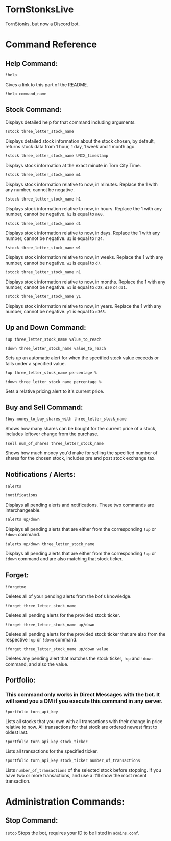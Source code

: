 # TornStonksLive
TornStonks, but now a Discord bot.

# Command Reference
## Help Command:
`!help`

Gives a link to this part of the README.

`!help command_name`

## Stock Command:
Displays detailed help for that command including arguments.

`!stock three_letter_stock_name`

Displays detailed stock information about the stock chosen, by default, returns stock data from 1 hour, 1 day, 1 week and 1 month ago.

`!stock three_letter_stock_name UNIX_timestamp`

Displays stock information at the exact minute in Torn City Time.

`!stock three_letter_stock_name m1`

Displays stock information relative to now, in minutes. Replace the 1 with any number, cannot be negative.

`!stock three_letter_stock_name h1`

Displays stock information relative to now, in hours. Replace the 1 with any number, cannot be negative. `h1` is equal to `m60`.

`!stock three_letter_stock_name d1`

Displays stock information relative to now, in days. Replace the 1 with any number, cannot be negative. `d1` is equal to `h24`.

`!stock three_letter_stock_name w1`

Displays stock information relative to now, in weeks. Replace the 1 with any number, cannot be negative. `w1` is equal to `d7`.

`!stock three_letter_stock_name n1`

Displays stock information relative to now, in months. Replace the 1 with any number, cannot be negative. `n1` is equal to `d28`, `d30` or `d31`.

`!stock three_letter_stock_name y1`

Displays stock information relative to now, in years. Replace the 1 with any number, cannot be negative. `y1` is equal to `d365`.

## Up and Down Command:

`!up three_letter_stock_name value_to_reach`

`!down three_letter_stock_name value_to_reach`

Sets up an automatic alert for when the specified stock value exceeds or falls under a specified value.

`!up three_letter_stock_name percentage %`

`!down three_letter_stock_name percentage %`

Sets a relative pricing alert to it's current price.

## Buy and Sell Command:

`!buy money_to_buy_shares_with three_letter_stock_name`

Shows how many shares can be bought for the current price of a stock, includes leftover change from the purchase.

`!sell num_of_shares three_letter_stock_name`

Shows how much money you'd make for selling the specified number of shares for the chosen stock, includes pre and post stock exchange tax.

## Notifications / Alerts:

`!alerts`

`!notifications`

Displays all pending alerts and notifications. These two commands are interchangeable.

`!alerts up/down`

Displays all pending alerts that are either from the corresponding `!up` or `!down` command.

`!alerts up/down three_letter_stock_name`

Displays all pending alerts that are either from the corresponding `!up` or `!down` command and are also matching that stock ticker.

## Forget:

`!forgetme`

Deletes all of your pending alerts from the bot's knowledge.

`!forget three_letter_stock_name`

Deletes all pending alerts for the provided stock ticker.

`!forget three_letter_stock_name up/down`

Deletes all pending alerts for the provided stock ticker that are also from the respective `!up` or `!down` command.

`!forget three_letter_stock_name up/down value`

Deletes any pending alert that matches the stock ticker, `!up` and `!down` command, and also the value.

## Portfolio:

### This command only works in Direct Messages with the bot. It will send you a DM if you execute this command in any server.

`!portfolio torn_api_key`

Lists all stocks that you own with all transactions with their change in price relative to now. All transactions for that stock are ordered newest first to oldest last.

`!portfolio torn_api_key stock_ticker`

Lists all transactions for the specified ticker.

`!portfolio torn_api_key stock_ticker number_of_transactions`

Lists `number_of_transactions` of the selected stock before stopping. If you have two or more transactions, and use a it'll show the most recent transaction.

# Administration Commands:
## Stop Command:

`!stop`
Stops the bot, requires your ID to be listed in `admins.conf`.